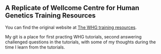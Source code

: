 ## A Replicate of Wellcome Centre for Human Genetics Training Resources

You can find the original website at [The WHG training resources](https://whg-training.github.io/whg-training-resources/). 

My git is a place for first practing WHG tutorials, second answering challenged questions in the tutorials, with some of my thoughts during the time I learn from the tutorials.
